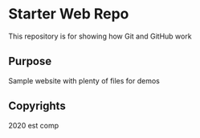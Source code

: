 # Starter Web Repo

This repository is for showing how Git and GitHub work

## Purpose

Sample website with plenty of files for demos

## Copyrights

2020 est comp